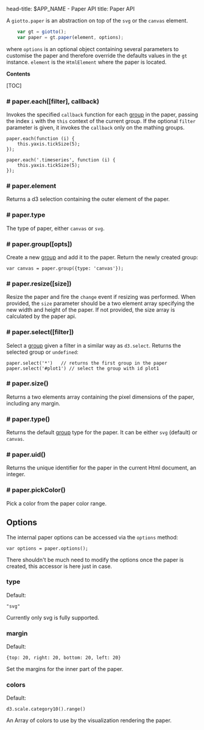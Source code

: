 head-title: $APP_NAME - Paper API
title: Paper API

A ``giotto.paper`` is an abstraction
on top of the ``svg`` or the ``canvas`` element.
```javascript
    var gt = giotto();
    var paper = gt.paper(element, options);
```
where ``options`` is an optional object containing several parameters
to customise the paper and therefore override the defaults values in the ``gt``
instance. ``element`` is the ``HtmlElement`` where the paper is located.

**Contents**

[TOC]

### # paper.each([filter], callback)

Invokes the specified ``callback`` function for each [group] in the paper, passing the index ``i``
with the ``this`` context of the current group. If the optional ``filter`` parameter is given,
it invokes the ``callback`` only on the mathing groups.

    paper.each(function (i) {
        this.yaxis.tickSize(5);
    });

    paper.each('.timeseries', function (i) {
        this.yaxis.tickSize(5);
    });


### # paper.element

Returns a d3 selection containing the outer element of the paper.

### # paper.type

The type of paper, either ``canvas`` or ``svg``.

### # paper.group([opts])

Create a new [group] and add it to the paper. Return the newly created group:

    var canvas = paper.group({type: 'canvas'});

### # paper.resize([size])

Resize the paper and fire the ``change`` event if resizing was performed. When provided,
the ``size`` parameter should be a two element array specifying the new
width and height of the paper. If not provided, the size array is calculated
by the paper api.

### # paper.select([filter])

Select a [group](/api/group) given a filter in a similar way as ``d3.select``.
Returns the selected group or ``undefined``:

    paper.select('*')   // returns the first group in the paper
    paper.select('#plot1') // select the group with id plot1

### # paper.size()

Returns a two elements array containing the pixel dimensions of the paper, including any margin.

### # paper.type()

Returns the default [group](/api/group) type for the paper.
It can be either ``svg`` (default) or ``canvas``.

### # paper.uid()

Returns the unique identifier for the paper in the current Html document, an integer.

### # paper.pickColor()

Pick a color from the paper color range.

## Options

The internal paper options can be accessed via the ``options`` method:

    var options = paper.options();

There shouldn't be much need to modify the options once the paper is created,
this accessor is here just in case.

### type

Default:

    "svg"

Currently only svg is fully supported.

### margin

Default:

    {top: 20, right: 20, bottom: 20, left: 20}

Set the margins for the inner part of the paper.


### colors

Default:

    d3.scale.category10().range()

An Array of colors to use by the visualization rendering the paper.



[group]: $site_url/api/group
